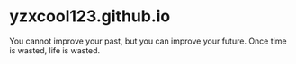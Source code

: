 # yzxcool123.github.io
You cannot improve your past, but you can improve your future. Once time is wasted, life is wasted.
